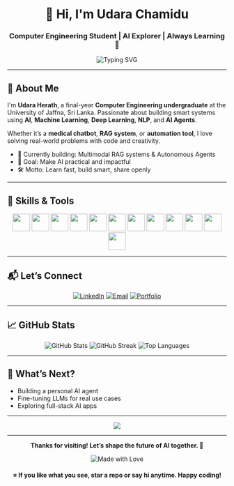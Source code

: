 <h1 align="center">👋 Hi, I'm Udara Chamidu</h1>
<h3 align="center">Computer Engineering Student | AI Explorer | Always Learning 🚀</h3>

<p align="center">
  <img src="https://readme-typing-svg.demolab.com?font=Fira+Code&duration=3000&pause=1000&center=true&width=500&lines=AI+%7C+ML+%7C+DL+%7C+NLP+%7C+RAG;Building+Intelligent+Systems;Solving+Real+World+Problems" alt="Typing SVG" />
</p>

---

## 🌟 About Me

I'm **Udara Herath**, a final-year **Computer Engineering undergraduate** at the University of Jaffna, Sri Lanka. Passionate about building smart systems using **AI**, **Machine Learning**, **Deep Learning**, **NLP**, and **AI Agents**.

Whether it’s a **medical chatbot**, **RAG system**, or **automation tool**, I love solving real-world problems with code and creativity.

- 🧪 Currently building: Multimodal RAG systems & Autonomous Agents  
- 🎯 Goal: Make AI practical and impactful  
- 🛠 Motto: Learn fast, build smart, share openly  

---

## 🧠 Skills & Tools

<p align="center">
  <img src="https://skillicons.dev/icons?i=python,java,cpp,js,html,css,react,fastapi,streamlit,jupyter" height="40" />
  <img src="https://cdn.jsdelivr.net/gh/devicons/devicon/icons/tensorflow/tensorflow-original.svg" height="40" />
  <img src="https://cdn.jsdelivr.net/gh/devicons/devicon/icons/pytorch/pytorch-original.svg" height="40" />
  <img src="https://cdn.jsdelivr.net/gh/devicons/devicon/icons/keras/keras-original.svg" height="40" />
  <img src="https://cdn.jsdelivr.net/gh/devicons/devicon/icons/numpy/numpy-original.svg" height="40" />
  <img src="https://cdn.jsdelivr.net/gh/devicons/devicon/icons/pandas/pandas-original.svg" height="40" />
  <img src="https://cdn.jsdelivr.net/gh/devicons/devicon/icons/matplotlib/matplotlib-original.svg" height="40" />
  <img src="https://skillicons.dev/icons?i=mysql,mongodb,git,vscode" height="40" />
  <img src="https://cdn.jsdelivr.net/gh/devicons/devicon/icons/googlecloud/googlecloud-original.svg" height="40" />
  <img src="https://skillicons.dev/icons?i=vercel,railway" height="40" />
  <img src="https://cdn.jsdelivr.net/gh/devicons/devicon/icons/arduino/arduino-original.svg" height="40" />
  <img src="https://cdn.jsdelivr.net/gh/devicons/devicon/icons/matlab/matlab-original.svg" height="40" />
</p>

---

## 📬 Let’s Connect

<p align="center">
  <a href="https://www.linkedin.com/in/udara-herath-530006217"><img src="https://img.shields.io/badge/LinkedIn-blue?style=for-the-badge&logo=linkedin" alt="LinkedIn"></a>
  <a href="mailto:chamiduudara32@gmail.com"><img src="https://img.shields.io/badge/Email-red?style=for-the-badge&logo=gmail" alt="Email"></a>
  <a href="https://udara-chamidu-portfolio.vercel.app"><img src="https://img.shields.io/badge/Portfolio-orange?style=for-the-badge&logo=firefox" alt="Portfolio"></a>
</p>

---

## 📈 GitHub Stats

<p align="center">
  <img src="https://github-readme-stats.vercel.app/api?username=UdaraChamidu&show_icons=true&theme=radical" alt="GitHub Stats">
  <img src="https://github-readme-streak-stats.herokuapp.com/?user=UdaraChamidu&theme=radical" alt="GitHub Streak">
  <img src="https://github-readme-stats.vercel.app/api/top-langs/?username=UdaraChamidu&layout=compact&theme=radical" alt="Top Languages">
</p>

---

## 🚀 What’s Next?

- Building a personal AI agent  
- Fine-tuning LLMs for real use cases  
- Exploring full-stack AI apps  

---

<p align="center">
  <img src="https://readme-typing-svg.demolab.com?font=Monoton&size=28&duration=3000&pause=1000&color=F7F7F7&background=000000&center=true&vCenter=true&width=900&lines=Think+Big.;Code+Hard.;Build+with+Purpose."/>
</p>

---

<p align="center">
  <strong>Thanks for visiting! Let’s shape the future of AI together. 🤝</strong>
</p>

<p align="center">
  <img src="https://img.shields.io/badge/Made%20with%20❤️%20and%20AI-🚀-pink?style=flat-square" alt="Made with Love">
</p>

<h4 align="center">⭐ If you like what you see, star a repo or say hi anytime. Happy coding!</h4>
